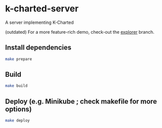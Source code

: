 # k-charted-server
A server implementing K-Charted

(outdated) For a more feature-rich demo, check-out the [explorer](https://github.com/jotak/k-charted-server/tree/explorer) branch.

## Install dependencies

```bash
make prepare
```

## Build

```bash
make build
```

## Deploy (e.g. Minikube ; check makefile for more options)

```bash
make deploy
```

